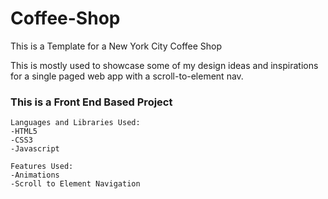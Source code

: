# Coffee-Shop

This is a Template for a New York City Coffee Shop

This is mostly used to showcase some of my design ideas and inspirations for a single paged web app with a scroll-to-element nav.

<h3>This is a Front End Based Project</h3>


```
Languages and Libraries Used:
-HTML5
-CSS3
-Javascript
```


```
Features Used:
-Animations
-Scroll to Element Navigation
```
